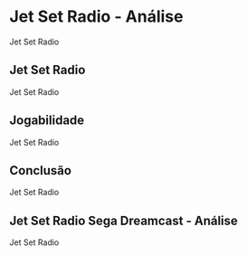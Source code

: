 ---
---

# Jet Set Radio - Análise

Jet Set Radio

## Jet Set Radio

Jet Set Radio

## Jogabilidade

Jet Set Radio

## Conclusão

Jet Set Radio

## Jet Set Radio Sega Dreamcast - Análise

Jet Set Radio
